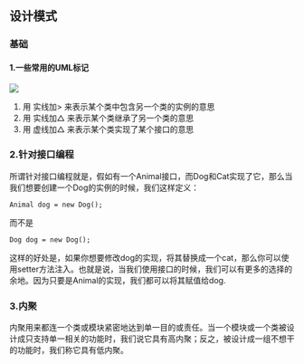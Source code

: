 ## 设计模式

### 基础

#### 1.一些常用的UML标记

![](http://s3.51cto.com/wyfs02/M00/8C/8C/wKiom1hvYkLT1SwUAAFlD1yam94917.jpg)

1. 用 实线加> 来表示某个类中包含另一个类的实例的意思
2. 用 实线加△ 来表示某个类继承了另一个类的意思
3. 用 虚线加△ 来表示某个类实现了某个接口的意思

### 2.针对接口编程

所谓针对接口编程就是，假如有一个Animal接口，而Dog和Cat实现了它，那么当我们想要创建一个Dog的实例的时候，我们这样定义：

    Animal dog = new Dog();

而不是

    Dog dog = new Dog();

这样的好处是，如果你想要修改dog的实现，将其替换成一个cat，那么你可以使用setter方法注入。也就是说，当我们使用接口的时候，我们可以有更多的选择的余地。因为只要是Animal的实现，我们都可以将其赋值给dog.

### 3.内聚

内聚用来都连一个类或模块紧密地达到单一目的或责任。当一个模块或一个类被设计成只支持单一相关的功能时，我们说它具有高内聚；反之，被设计成一组不想干的功能时，我们称它具有低内聚。








